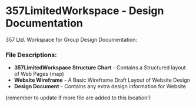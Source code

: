 # 357LimitedWorkspace - Design Documentation
357 Ltd. Workspace for Group
Design Documentation:

### File Descriptions:
- **357LimitedWorkspace Structure Chart** - Contains a Structured layout of Web Pages (map)  
- **Website Wireframe** - A Basic Wireframe Draft Layout of Website Design  
- **Design Document** - Contains any extra design information for Website  

(remember to update if more file are added to this location!)
